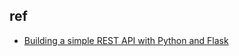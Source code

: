 
## ref
+ [Building a simple REST API with Python and Flask](https://medium.com/@onejohi/building-a-simple-rest-api-with-python-and-flask-b404371dc699)